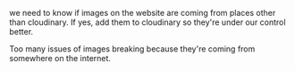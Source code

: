 we need to know if images on the website are coming from places other than cloudinary. If yes, add them to cloudinary so they're under our control better. 

Too many issues of images breaking because they're coming from somewhere on the internet.